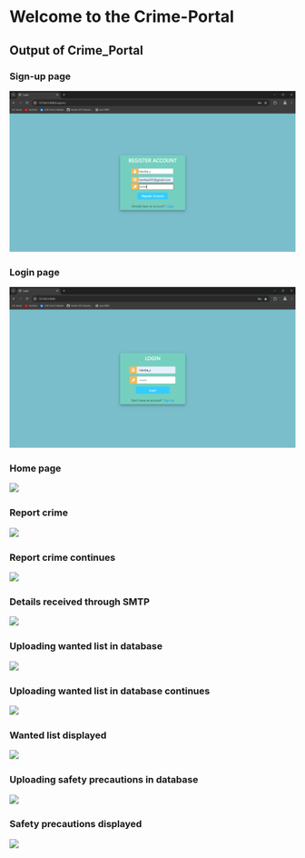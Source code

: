 # Welcome to the Crime-Portal

<h2> Output of Crime_Portal </h2>

<h3> Sign-up page </h3>
<img src="https://github.com/Harsha-032/Crime_Portal/blob/main/Report_crime/Crime_screenshots/Crime_signup.png?raw=true">

<h3> Login page </h3>
<img src="https://github.com/Harsha-032/Crime_Portal/blob/main/Report_crime/Crime_screenshots/Crime_login.png?raw=true">

<h3> Home page </h3>
<img src="https://github.com/user-attachments/assets/86d86243-f036-43c7-8088-8e40592bb652">

<h3> Report crime </h3>
<img src="https://github.com/user-attachments/assets/e7455ba8-eb1a-49d1-a84a-3ac78cadf1ed">

<h3> Report crime continues </h3>
<img src="https://github.com/user-attachments/assets/f0d7bcba-3300-4328-a7f6-a3165f1b29a9">

<h3> Details received through SMTP </h3>
<img src="https://github.com/user-attachments/assets/2e3c4175-7811-4cd0-a14b-6c7c1b75d486">

<h3> Uploading wanted list in database </h3>
<img src="https://github.com/user-attachments/assets/6ab4ad7e-6fa5-4d8a-88ac-7b3e1d2a0009">

<h3> Uploading wanted list in database continues </h3>
<img src="https://github.com/user-attachments/assets/206e1e89-8f8a-4709-8c08-39e44b3b01fd">

<h3> Wanted list displayed </h3>
<img src="https://github.com/user-attachments/assets/9a6b97d9-c416-432d-a67f-b27bcf20b6ce">

<h3> Uploading safety precautions in database </h3>
<img src="https://github.com/user-attachments/assets/1b325f5f-6e6a-44af-a09b-5d133954ea09">
<h3> Safety precautions displayed </h3>
<img src="https://github.com/user-attachments/assets/7a3fd45b-d590-4898-8b4f-5e724ef78d86">

